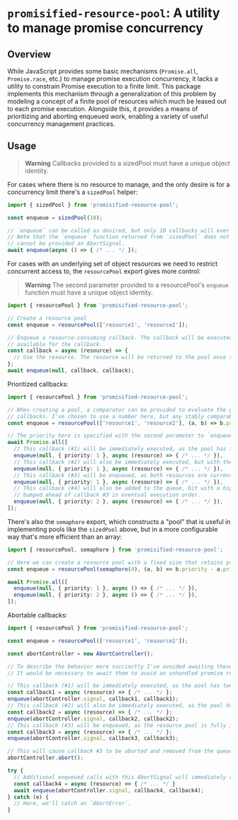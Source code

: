 # `promisified-resource-pool`: A utility to manage promise concurrency

## Overview

While JavaScript provides some basic mechanisms (`Promise.all`, `Promise.race`, etc.) to manage promise execution concurrency, it lacks a utility to constrain Promise execution to a finite limit. This package implements this mechanism through a generalization of this problem by modeling a concept of a finite pool of resources which much be leased out to each promise execution. Alongside this, it provides a means of prioritizing and aborting enqueued work, enabling a variety of useful concurrency management practices.

## Usage

> **Warning**
> Callbacks provided to a sizedPool must have a unique object identity.

For cases where there is no resource to manage, and the only desire is for a concurrency limit there's a `sizedPool` helper:

```ts
import { sizedPool } from 'promisified-resource-pool';

const enqueue = sizedPool(10);

// `enqueue` can be called as desired, but only 10 callbacks will ever execute simultaneously.
// Note that the `enqueue` function returned from `sizedPool` does not accept a prioritization and
// cannot be provided an AbortSignal.
await enqueue(async () => { /* ... */ });
```

For cases with an underlying set of object resources we need to restrict concurrent access to, the `resourcePool` export gives more control:

> **Warning**
> The second parameter provided to a resourcePool's `enqueue` function must have a unique object identity.

```ts
import { resourcePool } from 'promisified-resource-pool';

// Create a resource pool
const enqueue = resourcePool(['resource1', 'resource2']);

// Enqueue a resource-consuming callback. The callback will be executed as soon as a resource is
// available for the callback.
const callback = async (resource) => {
  // Use the resource. The resource will be returned to the pool once the callback is complete.
};
await enqueue(null, callback, callback);
```

Prioritized callbacks:

```ts
import { resourcePool } from 'promisified-resource-pool';

// When creating a pool, a comparator can be provided to evaluate the prioritization of enqueued
// callbacks. I've chosen to use a number here, but any stably comparable type will do.
const enqueue = resourcePool(['resource1', 'resource2'], (a, b) => b.priority - a.priority);

// The priority here is specified with the second parameter to `enqueue`.
await Promise.all([
  // This callback (#1) will be immediately executed, as the pool has two resources.
  enqueue(null, { priority: 1 }, async (resource) => { /* ... */ }),
  // This callback (#2) will also be immediately executed, but with the second resource.
  enqueue(null, { priority: 1 }, async (resource) => { /* ... */ }),
  // This callback (#3) will be enqueued, as both resources are currently in use.
  enqueue(null, { priority: 1 }, async (resource) => { /* ... */ }),
  // This callback (#4) will also be added to the queue, bit with a higher priority it will be
  // bumped ahead of callback #3 in eventual execution order.
  enqueue(null, { priority: 2 }, async (resource) => { /* ... */ }),
]);
```

There's also the `semaphore` export, which constructs a "pool" that is useful in implementing pools like the `sizedPool` above, but in a more configurable way that's more efficient than an array:

```ts
import { resourcePool, semaphore } from 'promisified-resource-pool';

// Here we can create a resource pool with a fixed size that retains prioritization capabilities.
const enqueue = resourcePool(semaphore(4), (a, b) => b.priority - a.priority);

await Promise.all([
  enqueue(null, { priority: 1 }, async () => { /* ... */ }),
  enqueue(null, { priority: 2 }, async () => { /* ... */ }),
]);
```

Abortable callbacks:

```ts
import { resourcePool } from 'promisified-resource-pool';

const enqueue = resourcePool(['resource1', 'resource2']);

const abortController = new AbortController();

// To describe the behavior more succinctly I've avoided awaiting these `enqueue`s, but in practice
// It would be necessary to await them to avoid an unhandled promise rejection.

// This callback (#1) will be immediately executed, as the pool has two resources.
const callback1 = async (resource) => { /* ... */ };
enqueue(abortController.signal, callback1, callback1);
// This callback (#2) will also be immediately executed, as the pool has a remaining resource.
const callback2 = async (resource) => { /* ... */ };
enqueue(abortController.signal, callback2, callback2);
// This callback (#3) will be enqueued, as the resource pool is fully in use.
const callback3 = async (resource) => { /* ... */ };
enqueue(abortController.signal, callback3, callback3);

// This will cause callback #3 to be aborted and removed from the queue.
abortController.abort();

try {
  // Additional enqueued calls with this AbortSignal will immediately reject.
  const callback4 = async (resource) => { /* ... */ }
  await enqueue(abortController.signal, callback4, callback4);
} catch (e) {
  // Here, we'll catch an `AbortError`.
}
```
